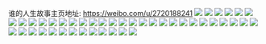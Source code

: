 谁的人生故事主页地址: https://weibo.com/u/2720188241 
![](https://wx4.sinaimg.cn/mw2000/a222c751ly1h9ev3z65qtj20u01t0dme.jpg) 
![](https://wx4.sinaimg.cn/mw2000/a222c751ly1h9ahx9ax8jj20u01hc45m.jpg) 
![](https://wx4.sinaimg.cn/mw2000/a222c751ly1h9aenuv6grj20u0140qbr.jpg) 
![](https://wx4.sinaimg.cn/mw2000/a222c751ly1h98glkjje5j21o0280qv5.jpg) 
![](https://wx4.sinaimg.cn/mw2000/a222c751ly1h982gsmac6j20u01hcamy.jpg) 
![](https://wx4.sinaimg.cn/mw2000/a222c751ly1h96m16vayej21o02801ky.jpg) 
![](https://wx4.sinaimg.cn/mw2000/a222c751ly1h9622x2vknj20zu0zu77d.jpg) 
![](https://wx4.sinaimg.cn/mw2000/a222c751ly1h94u3g0wx1j21o0280npe.jpg) 
![](https://wx4.sinaimg.cn/mw2000/a222c751ly1h93ilm8inyj20u01hc46k.jpg) 
![](https://wx4.sinaimg.cn/mw2000/a222c751ly1h93io5h5nij22c0340kjl.jpg) 
![](https://wx4.sinaimg.cn/mw2000/a222c751ly1h93ip85fgkj20sa0ouwl9.jpg) 
![](https://wx4.sinaimg.cn/mw2000/a222c751ly1h93io4erowj21o02804qq.jpg) 
![](https://wx4.sinaimg.cn/mw2000/a222c751ly1h92hnd2scsj21hc0u07eq.jpg) 
![](https://wx4.sinaimg.cn/mw2000/a222c751ly1h91h3fikonj21o0280e81.jpg) 
![](https://wx4.sinaimg.cn/mw2000/a222c751ly1h8z8rft8rcj216x278b2a.jpg) 
![](https://wx4.sinaimg.cn/mw2000/a222c751ly1h8xo09q5csj20u01t0424.jpg) 
![](https://wx4.sinaimg.cn/mw2000/a222c751ly1h8xo09beg6j20u01t1adq.jpg) 
![](https://wx4.sinaimg.cn/mw2000/a222c751ly1h8xo0apdejj20u01t1tdi.jpg) 
![](https://wx4.sinaimg.cn/mw2000/a222c751ly1h8xjq33xdkj20u014012s.jpg) 
![](https://wx4.sinaimg.cn/mw2000/a222c751ly1h8v7uzuo2vj20zu25otra.jpg) 
![](https://wx4.sinaimg.cn/mw2000/a222c751ly1h8v7v0bctrj20zu25o12k.jpg) 
![](https://wx4.sinaimg.cn/mw2000/a222c751ly1h8v7v1kwl5j20zu25oe26.jpg) 
![](https://wx4.sinaimg.cn/mw2000/a222c751ly1h8ugf5e5hxj21o0280hdu.jpg) 
![](https://wx4.sinaimg.cn/mw2000/a222c751ly1h8s5zbticpj20u01hcamg.jpg) 
![](https://wx4.sinaimg.cn/mw2000/a222c751ly1h8row43pkxj21o0280e81.jpg) 
![](https://wx4.sinaimg.cn/mw2000/a222c751ly1h8row4ve20j21o02801kx.jpg) 
![](https://wx4.sinaimg.cn/mw2000/a222c751ly1h8row6cuvaj21o0280u0x.jpg) 
![](https://wx4.sinaimg.cn/mw2000/a222c751ly1h8row3j4xoj21o0280qv5.jpg) 
![](https://wx4.sinaimg.cn/mw2000/a222c751ly1h8onzcmy62j20sk1pw0xs.jpg) 
![](https://wx4.sinaimg.cn/mw2000/a222c751ly1h8oj83o95ej21o0280npd.jpg) 
![](https://wx4.sinaimg.cn/mw2000/a222c751ly1h8oj82gl9zj21o02804qq.jpg) 
![](https://wx4.sinaimg.cn/mw2000/a222c751ly1h8jhxw1j3pj20u0140n7q.jpg) 
![](https://wx4.sinaimg.cn/mw2000/a222c751ly1h8jhy7nf18j20u0140dja.jpg) 
![](https://wx4.sinaimg.cn/mw2000/a222c751ly1h8iy3etuxij21o0280u0x.jpg) 
![](https://wx4.sinaimg.cn/mw2000/a222c751ly1h8iy4055enj21o0280x6p.jpg) 
![](https://wx4.sinaimg.cn/mw2000/a222c751ly1h8iy3fhvcij21o0280u0x.jpg) 
![](https://wx4.sinaimg.cn/mw2000/a222c751ly1h8iy3dto6lj21o0280u0x.jpg) 
![](https://wx4.sinaimg.cn/mw2000/a222c751ly1h8iy3g7h7oj21o0280npd.jpg) 
![](https://wx4.sinaimg.cn/mw2000/a222c751ly1h8i8cxh60kj20u0140qgt.jpg) 
![](https://wx4.sinaimg.cn/mw2000/a222c751ly1h8famnv1k9j20k10wkwg2.jpg) 
![](https://wx4.sinaimg.cn/mw2000/a222c751ly1h8famo4yb3j20kl0xkdhk.jpg) 
![](https://wx4.sinaimg.cn/mw2000/a222c751ly1h89j862fjij213y0u0ad5.jpg) 
![](https://wx4.sinaimg.cn/mw2000/a222c751ly1h89j85tin5j20u0140wm1.jpg) 
![](https://wx4.sinaimg.cn/mw2000/a222c751ly1h88d5b6bi2j22c03404qs.jpg) 
